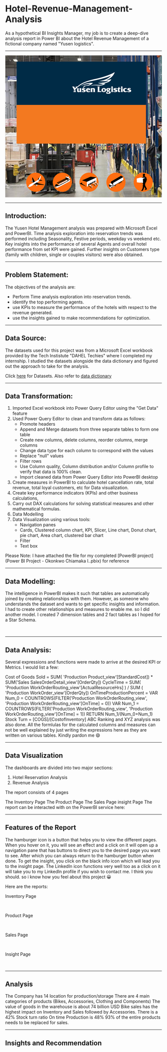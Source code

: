 # Hotel-Revenue-Management-Analysis
As a hypothetical BI Insights Manager,  my job is to create a deep-dive analysis report in Power BI about the Hotel Revenue Management of a fictional company named "Yusen logistics".

---

![](Yusen_Logistics.png)

---
## Introduction:

The Yusen Hotel Management analysis was prepared with Microsoft Excel and PowerBI. Time analysis exploration into reservation trends was performed including Seasonality, Festive periods, weekday vs weekend etc. Key insights into the performance of several Agents and overall hotel performance from set KPI were gained. Further insights on Customers type (family with children, single or couples visitors) were also obtained.

---
## Problem Statement:

The objectives of the analysis are:
- Perform Time analysis exploration into reservation trends.
- identify the top performing agents.
- use KPIs to measure the performance of the hotels with respect to the revenue generated.
- use the insights gained to make recommendations for optimization.

---
## Data Source:

The datasets used for this project was from a Microsoft Excel workbook provided by the Tech Instistute "DAHEL Techies" where I completed my internship. I studied the datasets alongside the data dictionary and figured out the approach to take for the analysis. 

Click [here](Dataset.xlsx) for Datasets. Also refer to [data dictionary](Dataset_dictionary.xlsx)

---
## Data Transformation:

1. Imported Excel workbook into Power Query Editor using the "Get Data" feature
2. Used Power Query Editor to clean and transform data as follows:
   - Promote headers
   - Append and Merge datasets from three separate tables to form one table
   - Create new columns, delete columns, reorder columns, merge columns
   - Change data type for each column to correspond with the values
   - Replace "null" values
   - Filter rows
   - Use Column quality, Column distribution and/or Column profile to verify that data is 100% clean.
   - Import cleaned data from Power Query Editor into PowerBI desktop
3. Create measures in PowerBI to calculate hotel cancellation rate, total revenue, total loyal customers, etc for Data visualization.
4. Create key performance indicators (KPIs) and other business calculations,
5. Carry out DAX calculations for solving statistical measures and other mathematical formulas.
6. Data Modelling
7. Data Visualization using various tools:
   - Navigation panes
   - Cards, Clustered column chart, KPI, Slicer, Line chart, Donut chart, pie chart, Area chart, clustered bar chart
   - Filter
   - Text box

Please Note: I have attached the file for my completed [PowerBI project](Power BI Project - Okonkwo Chiamaka I..pbix) for reference

---
## Data Modelling:

The intelligence in PowerBI makes it such that tables are automatically joined by creating relationships with them. However, as someone who understands the dataset and wants to get specific insights and information. I had to create other relationships and measures to enable me. so I did another model. I created 7 dimension tables and 2 fact tables as I hoped for a Star Schema.

![]()

---
## Data Analysis:

Several expressions and functions were made to arrive at the desired KPI or Metrics. I would list a few:

Cost of Goods Sold = SUM( 'Production Product_view'[StandardCost]) * SUM('Sales SalesOrderDetail_view'[OrderQty])
CycleTime = SUM( 'Production WorkOrderRouting_view'[ActualResourceHrs] ) / SUM ( 'Production WorkOrder_view'[OrderQty])
OnTimeProductionPercent = VAR Num_0 = COUNTROWS(FILTER('Production WorkOrderRouting_view', 'Production WorkOrderRouting_view'[OnTime] = 0)) VAR Num_1 = COUNTROWS(FILTER('Production WorkOrderRouting_view', 'Production WorkOrderRouting_view'[OnTime] = 1)) RETURN Num_1/(Num_0+Num_1)
Stock Turn = [COGS]/[CostofInventory]
ABC Ranking and XYZ analysis was also done.
All the formlulas for the calculated columns and measures can not be well explained by just writing the expressions here as they are written on various tables. Kindly pardon me 😄

---
## Data Visualization

The dashboards are divided into two major sections:
1.	Hotel Reservation Analysis
2.	Revenue Analysis

The report consists of 4 pages

The Inventory Page
The Product Page
The Sales Page
insight Page
The report can be interacted with on the PowerBI service here:

---
## Features of the Report
The hamburger icon is a button that helps you to view the different pages. When you hover on it, you will see an effect and a click on it will open up a navigation pane that has buttons to direct you to the desired page you want to see. After which you can always return to the hamburger button when done. To get the insight, you click on the black info icon which will lead you to the insight page. The LinkedIn icon functions very well too as a click on it will take you to my LinkedIn profile if you wish to contact me. I think you should. so i know how you feel about this project 😀

Here are the reports:

Inventory Page

![]()

Product Page

![]()

Sales Page

![]()

Insight Page

![]()

---
## Analysis

The Company has 14 location for production/storage
There are 4 main categories of products (Bikes, Accessories, Clothing and Components)
The value of goods in the warehouse is about 74 billion USD
Bike sales has the highest impact on Inventory and Sales followed by Accessories.
There is a 42% Stock turn ratio
On time Production is 48%
93% of the entire products needs to be replaced for sales.

---
## Insights and Recommendation





